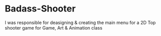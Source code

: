 # Badass-Shooter
I was responsible for deasigning &amp; creating the main menu for a 2D Top shooter game for Game, Art &amp; Animation class 
